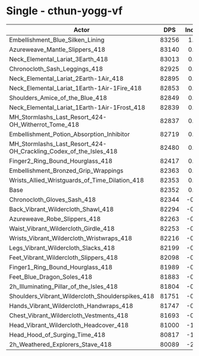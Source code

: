 # Single - cthun-yogg-vf
| Actor | DPS | Increase |
|---|:---:|:---:|
|Embellishment_Blue_Silken_Lining|83256|1.10%|
|Azureweave_Mantle_Slippers_418|83140|0.96%|
|Neck_Elemental_Lariat_3Earth_418|83013|0.80%|
|Chronocloth_Sash_Leggings_418|82925|0.70%|
|Neck_Elemental_Lariat_2Earth-1Air_418|82895|0.66%|
|Neck_Elemental_Lariat_1Earth-1Air-1Fire_418|82853|0.61%|
|Shoulders_Amice_of_the_Blue_418|82849|0.60%|
|Neck_Elemental_Lariat_1Earth-1Air-1Frost_418|82839|0.59%|
|MH_Stormlashs_Last_Resort_424-OH_Witherrot_Tome_418|82837|0.59%|
|Embellishment_Potion_Absorption_Inhibitor|82719|0.45%|
|MH_Stormlashs_Last_Resort_424-OH_Crackling_Codex_of_the_Isles_418|82480|0.16%|
|Finger2_Ring_Bound_Hourglass_418|82417|0.08%|
|Embellishment_Bronzed_Grip_Wrappings|82363|0.01%|
|Wrists_Allied_Wristguards_of_Time_Dilation_418|82353|0.00%|
|Base|82352|0.00%|
|Chronocloth_Gloves_Sash_418|82344|-0.01%|
|Back_Vibrant_Wildercloth_Shawl_418|82294|-0.07%|
|Azureweave_Robe_Slippers_418|82263|-0.11%|
|Waist_Vibrant_Wildercloth_Girdle_418|82253|-0.12%|
|Wrists_Vibrant_Wildercloth_Wristwraps_418|82216|-0.16%|
|Legs_Vibrant_Wildercloth_Slacks_418|82199|-0.19%|
|Feet_Vibrant_Wildercloth_Slippers_418|82098|-0.31%|
|Finger1_Ring_Bound_Hourglass_418|81989|-0.44%|
|Feet_Blue_Dragon_Soles_418|81883|-0.57%|
|2h_Illuminating_Pillar_of_the_Isles_418|81804|-0.66%|
|Shoulders_Vibrant_Wildercloth_Shoulderspikes_418|81751|-0.73%|
|Hands_Vibrant_Wildercloth_Handwraps_418|81747|-0.73%|
|Chest_Vibrant_Wildercloth_Vestments_418|81693|-0.80%|
|Head_Vibrant_Wildercloth_Headcover_418|81000|-1.64%|
|Head_Hood_of_Surging_Time_418|80817|-1.86%|
|2h_Weathered_Explorers_Stave_418|80089|-2.75%|
